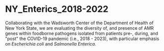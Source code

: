# NY_Enterics_2018-2022
Collaborating with the Wadsworth Center of the Department of Health of New York State, we are evaluating the diversity of, and presence of AMR genes within foodborne pathogens isolated from patients pre-, during, and "post" the COVID-19 pandemic (i.e., 2018 - 2023), with particular emphasis on _Escherichia coli_ and _Salmonella Enterica_. 

